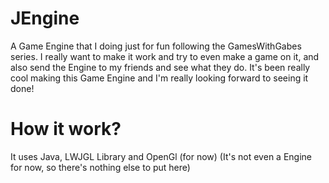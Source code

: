 # JEngine
A Game Engine that I doing just for fun following the GamesWithGabes series.
I really want to make it work and try to even make a game on it, and also send the Engine to my friends and see what they do.
It's been really cool making this Game Engine and I'm really looking forward to seeing it done!

# How it work?
It uses Java, LWJGL Library and OpenGl (for now)
(It's not even a Engine for now, so there's nothing else to put here)
